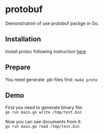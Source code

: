 # protobuf
Demonstration of use protobuf packge in Go.

## Installation
Install protoc following instruction [here](https://github.com/golang/protobuf)

## Prepare
You need generate .pb-files first:
```make proto```

## Demo
First you need to generate binary file:  
```go run main.go write /tmp/test.bin```

Now you can see documents from it:  
```go run main.go read /tmp/test.bin```
